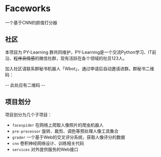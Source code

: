 # Faceworks

一个基于CNN的颜值打分器

## 社区

本项目为 PY-Learning 群共同维护，PY-Learning是一个交流Python学习、IT前沿、~~程序员情感~~的微信社群，现有活跃在各个领域的社员123人。

加入社区请联系群秘书机器人「Wbot」，通过申请后自动邀请进群。群秘书二维码：

-- 此处应有二维码 --

## 项目划分

项目划分为几个子项目：

+ `facespider` 在网络上爬取人像照片的爬虫机器人
+ `pre-processor` 旋转、裁剪、调色等预处理人像工具集合
+ `grader` 一个基于Web的交叉评分系统，获取人像评分的数据
+ `cnn` 卷积神经网络设计、训练相关代码
+ `services` 对外提供服务的Web接口

